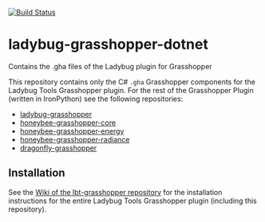 [![Build Status](https://github.com/ladybug-tools/ladybug-grasshopper-dotnet/workflows/CI/badge.svg)](https://github.com/ladybug-tools/ladybug-grasshopper-dotnet/actions)

# ladybug-grasshopper-dotnet

Contains the .gha files of the Ladybug plugin for Grasshopper

This repository contains only the C# `.gha` Grasshopper components for the Ladybug Tools
Grasshopper plugin. For the rest of the Grasshopper Plugin (written in IronPython) see
the following repositories:

* [ladybug-grasshopper](https://github.com/ladybug-tools/ladybug-grasshopper)
* [honeybee-grasshopper-core](https://github.com/ladybug-tools/honeybee-grasshopper-core)
* [honeybee-grasshopper-energy](https://github.com/ladybug-tools/honeybee-grasshopper-energy)
* [honeybee-grasshopper-radiance](https://github.com/ladybug-tools/honeybee-grasshopper-radiance)
* [dragonfly-grasshopper](https://github.com/ladybug-tools/dragonfly-grasshopper)

## Installation

See the [Wiki of the lbt-grasshopper repository](https://github.com/ladybug-tools/lbt-grasshopper/wiki)
for the installation instructions for the entire Ladybug Tools Grasshopper plugin
(including this repository).
